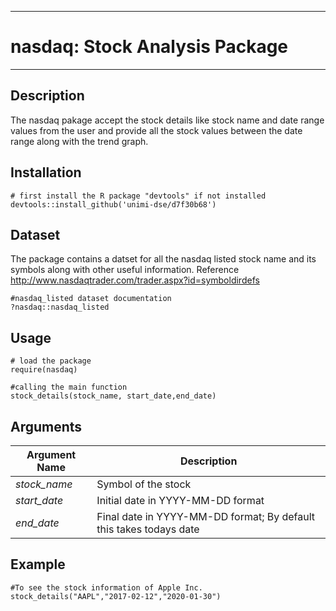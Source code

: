 
---
# nasdaq: Stock Analysis Package
---

## Description

The nasdaq pakage accept the stock details like stock name and date range values from the user and provide all the stock values between the date range along with the trend graph.

## Installation
```
# first install the R package "devtools" if not installed
devtools::install_github('unimi-dse/d7f30b68')
```
## Dataset
The package contains a datset for all the nasdaq listed stock name and its symbols along with other useful information. Reference <http://www.nasdaqtrader.com/trader.aspx?id=symboldirdefs>
```
#nasdaq_listed dataset documentation
?nasdaq::nasdaq_listed
```
## Usage
```
# load the package
require(nasdaq)

#calling the main function
stock_details(stock_name, start_date,end_date)
```
## Arguments
Argument Name  | Description
---------------|--------------
*stock_name*   |Symbol of the stock
*start_date*   |Initial date in YYYY-MM-DD format
*end_date*     |Final date in YYYY-MM-DD format; By default this takes todays date

## Example
```
#To see the stock information of Apple Inc.
stock_details("AAPL","2017-02-12","2020-01-30")
```
